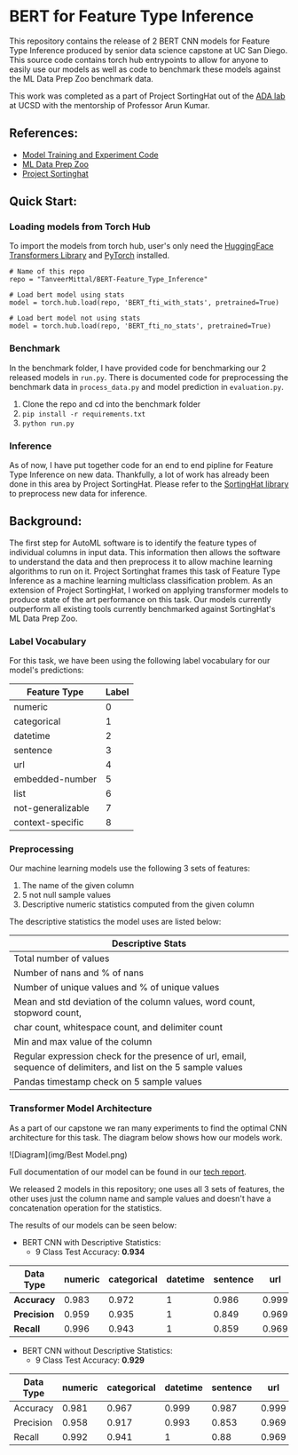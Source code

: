 # BERT for Feature Type Inference

This repository contains the release of 2 BERT CNN models for Feature Type Inference produced by senior data science capstone at UC San Diego. This source code contains torch hub entrypoints to allow for anyone to easily use our models as well as code to benchmark these models against the ML Data Prep Zoo benchmark data.

This work was completed as a part of Project SortingHat out of the [ADA lab](https://adalabucsd.github.io/index.html) at UCSD with the mentorship of Professor Arun Kumar. 

## References:
- [Model Training and Experiment Code](https://github.com/TanveerMittal/Feature_Type_Inference_Capstone)
- [ML Data Prep Zoo](https://github.com/pvn25/ML-Data-Prep-Zoo)
- [Project Sortinghat](https://adalabucsd.github.io/sortinghat.html)

## Quick Start:

### Loading models from Torch Hub
To import the models from torch hub, user's only need the [HuggingFace Transformers Library](https://huggingface.co/) and [PyTorch](https://pytorch.org/get-started/locally/) installed.

```
# Name of this repo
repo = "TanveerMittal/BERT-Feature_Type_Inference"

# Load bert model using stats
model = torch.hub.load(repo, 'BERT_fti_with_stats', pretrained=True)

# Load bert model not using stats
model = torch.hub.load(repo, 'BERT_fti_no_stats', pretrained=True)
```
### Benchmark
In the benchmark folder, I have provided code for benchmarking our 2 released models in `run.py`. There is documented code for preprocessing the benchmark data in `process_data.py` and model prediction in `evaluation.py`.

1. Clone the repo and cd into the benchmark folder
2. `pip install -r requirements.txt`
3. `python run.py`

### Inference
As of now, I have put together code for an end to end pipline for Feature Type Inference on new data. Thankfully, a lot of work has already been done in this area by Project SortingHat. Please refer to the [SortingHat library](https://github.com/pvn25/ML-Data-Prep-Zoo/tree/master/MLFeatureTypeInference/Library) to preprocess new data for inference.

## Background:
The first step for AutoML software is to identify the feature types of individual columns in input data. This information then allows the software to understand the data and then preprocess it to allow machine learning algorithms to run on it. Project Sortinghat frames this task of Feature Type Inference as a machine learning multiclass classification problem. As an extension of Project SortingHat, I worked on applying transformer models to produce state of the art performance on this task. Our models currently outperform all existing tools currently benchmarked against SortingHat's ML Data Prep Zoo.

### Label Vocabulary
For this task, we have been using the following label vocabulary for our model's predictions:

| Feature Type      | Label |
|-------------------|-------|
| numeric           | 0     |
| categorical       | 1     |
| datetime          | 2     |
| sentence          | 3     |
| url               | 4     |
| embedded-number   | 5     |
| list              | 6     |
| not-generalizable | 7     |
| context-specific  | 8     |


### Preprocessing
Our machine learning models use the following 3 sets of features:

1. The name of the given column
2. 5 not null sample values
3. Descriptive numeric statistics computed from the given column

The descriptive statistics the model uses are listed below:

| Descriptive Stats                                                        |
|--------------------------------------------------------------------------|
| Total number of values                                                   |
| Number of nans and % of nans                                             |
| Number of unique values and % of unique values                           |
| Mean and std deviation of the column values, word count, stopword count, |
| char count, whitespace count, and delimiter count                        |
| Min and max value of the column                                          |
| Regular expression check for the presence of url, email, sequence of  delimiters, and list on the 5 sample values                              |
| Pandas timestamp check on 5 sample values                                |

### Transformer Model Architecture
As a part of our capstone we ran many experiments to find the optimal CNN architecture for this task. The diagram below shows how our models work.

![Diagram](img/Best Model.png)

Full documentation of our model can be found in our [tech report](https://tanveermittal.github.io/capstone/).

We released 2 models in this repository; one uses all 3 sets of features, the other uses just the column name and sample values and doesn't have a concatenation operation for the statistics.

The results of our models can be seen below:

- BERT CNN with Descriptive Statistics:
    - 9 Class Test Accuracy: **0.934**

| Data Type | numeric | categorical | datetime | sentence | url   | embedded-number | list  | not-generalizable | context-specific |
|-----------|---------|-------------|----------|----------|-------|-----------------|-------|-------------------|------------------|
| **Accuracy**  |   0.983 |       0.972 |        1 |    0.986 | 0.999 |           0.997 | 0.994 |             0.968 |            0.967 |
| **Precision** |   0.959 |       0.935 |        1 |    0.849 | 0.969 |           0.989 |  0.96 |             0.848 |             0.87 |
| **Recall**    |   0.996 |       0.943 |        1 |    0.859 | 0.969 |           0.949 | 0.842 |             0.856 |            0.762 |

- BERT CNN without Descriptive Statistics:
    - 9 Class Test Accuracy: **0.929**

| Data Type | numeric | categorical | datetime | sentence | url   | embedded-number | list  | not-generalizable | context-specific |
|-----------|---------|-------------|----------|----------|-------|-----------------|-------|-------------------|------------------|
| Accuracy  |   0.981 |       0.967 |    0.999 |    0.987 | 0.999 |           0.997 | 0.994 |             0.966 |            0.968 |
| Precision |   0.958 |       0.917 |    0.993 |    0.853 | 0.969 |            0.99 | 0.959 |             0.869 |            0.854 |
| Recall    |   0.992 |       0.941 |        1 |     0.88 | 0.969 |            0.96 | 0.825 |             0.805 |            0.789 |